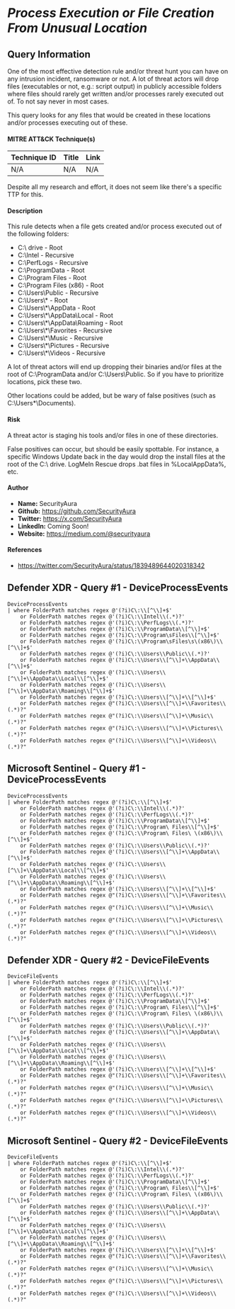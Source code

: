 # *Process Execution or File Creation From Unusual Location*

## Query Information

One of the most effective detection rule and/or threat hunt you can have on any intrusion incident, ransomware or not. A lot of threat actors will drop files (executables or not, e.g.: script output) in publicly accessible folders where files should rarely get written and/or processes rarely executed out of. To not say never in most cases.

This query looks for any files that would be created in these locations and/or processes executing out of these.

#### MITRE ATT&CK Technique(s)

| Technique ID | Title    | Link    |
| ---  | --- | --- |
| N/A | N/A | N/A |

Despite all my research and effort, it does not seem like there's a specific TTP for this.

#### Description

This rule detects when a file gets created and/or process executed out of the following folders:

- C:\ drive - Root
- C:\Intel - Recursive
- C:\PerfLogs - Recursive
- C:\ProgramData - Root
- C:\Program Files - Root
- C:\Program Files (x86) - Root
- C:\Users\Public - Recursive
- C:\Users\\* - Root
- C:\Users\\*\AppData - Root
- C:\Users\\*\AppData\Local - Root
- C:\Users\\*\AppData\Roaming - Root
- C:\Users\\*\Favorites - Recursive
- C:\Users\\*\Music - Recursive
- C:\Users\\*\Pictures - Recursive
- C:\Users\\*\Videos - Recursive

A lot of threat actors will end up dropping their binaries and/or files at the root of C:\ProgramData and/or C:\Users\Public. So if you have to prioritize locations, pick these two.

Other locations could be added, but be wary of false positives (such as C:\Users\*\Documents).

#### Risk

A threat actor is staging his tools and/or files in one of these directories.

False positives can occur, but should be easily spottable. For instance, a specific Windows Update back in the day would drop the install files at the root of the C:\ drive. LogMeIn Rescue drops .bat files in %LocalAppData%, etc.

#### Author <Optional>
- **Name:** SecurityAura
- **Github:** https://github.com/SecurityAura
- **Twitter:** https://x.com/SecurityAura
- **LinkedIn:** Coming Soon!
- **Website:** https://medium.com/@securityaura

#### References
- https://twitter.com/SecurityAura/status/1839489644020318342

## Defender XDR - Query #1 - DeviceProcessEvents
```KQL
DeviceProcessEvents
| where FolderPath matches regex @'(?i)C\:\\[^\\]+$'
    or FolderPath matches regex @'(?i)C\:\\Intel\\(.*)?'
    or FolderPath matches regex @'(?i)C\:\\PerfLogs\\(.*)?'
    or FolderPath matches regex @'(?i)C\:\\ProgramData\\[^\\]+$' 
    or FolderPath matches regex @'(?i)C\:\\Program\sFiles\\[^\\]+$' 
    or FolderPath matches regex @'(?i)C\:\\Program\sFiles\s\(x86\)\\[^\\]+$' 
    or FolderPath matches regex @'(?i)C\:\\Users\\Public\\(.*)?' 
    or FolderPath matches regex @'(?i)C\:\\Users\\[^\\]+\\AppData\\[^\\]+$'
    or FolderPath matches regex @'(?i)C\:\\Users\\[^\\]+\\AppData\\Local\\[^\\]+$' 
    or FolderPath matches regex @'(?i)C\:\\Users\\[^\\]+\\AppData\\Roaming\\[^\\]+$'
    or FolderPath matches regex @'(?i)C\:\\Users\\[^\\]+\\[^\\]+$'
    or FolderPath matches regex @"(?i)C\:\\Users\\[^\\]+\\Favorites\\(.*)?"
    or FolderPath matches regex @"(?i)C\:\\Users\\[^\\]+\\Music\\(.*)?"
    or FolderPath matches regex @"(?i)C\:\\Users\\[^\\]+\\Pictures\\(.*)?"
    or FolderPath matches regex @"(?i)C\:\\Users\\[^\\]+\\Videos\\(.*)?"
```
## Microsoft Sentinel - Query #1 - DeviceProcessEvents
```KQL
DeviceProcessEvents
| where FolderPath matches regex @'(?i)C\:\\[^\\]+$'
    or FolderPath matches regex @'(?i)C\:\\Intel\\(.*)?'
    or FolderPath matches regex @'(?i)C\:\\PerfLogs\\(.*)?'
    or FolderPath matches regex @'(?i)C\:\\ProgramData\\[^\\]+$' 
    or FolderPath matches regex @'(?i)C\:\\Program\ Files\\[^\\]+$' 
    or FolderPath matches regex @'(?i)C\:\\Program\ Files\ \(x86\)\\[^\\]+$' 
    or FolderPath matches regex @'(?i)C\:\\Users\\Public\\(.*)?' 
    or FolderPath matches regex @'(?i)C\:\\Users\\[^\\]+\\AppData\\[^\\]+$'
    or FolderPath matches regex @'(?i)C\:\\Users\\[^\\]+\\AppData\\Local\\[^\\]+$' 
    or FolderPath matches regex @'(?i)C\:\\Users\\[^\\]+\\AppData\\Roaming\\[^\\]+$'
    or FolderPath matches regex @'(?i)C\:\\Users\\[^\\]+\\[^\\]+$'
    or FolderPath matches regex @"(?i)C\:\\Users\\[^\\]+\\Favorites\\(.*)?"
    or FolderPath matches regex @"(?i)C\:\\Users\\[^\\]+\\Music\\(.*)?"
    or FolderPath matches regex @"(?i)C\:\\Users\\[^\\]+\\Pictures\\(.*)?"
    or FolderPath matches regex @"(?i)C\:\\Users\\[^\\]+\\Videos\\(.*)?"
```
## Defender XDR - Query #2 - DeviceFileEvents
```KQL
DeviceFileEvents
| where FolderPath matches regex @'(?i)C\:\\[^\\]+$'
    or FolderPath matches regex @'(?i)C\:\\Intel\\(.*)?'
    or FolderPath matches regex @'(?i)C\:\\PerfLogs\\(.*)?'
    or FolderPath matches regex @'(?i)C\:\\ProgramData\\[^\\]+$' 
    or FolderPath matches regex @'(?i)C\:\\Program\ Files\\[^\\]+$' 
    or FolderPath matches regex @'(?i)C\:\\Program\ Files\ \(x86\)\\[^\\]+$' 
    or FolderPath matches regex @'(?i)C\:\\Users\\Public\\(.*)?' 
    or FolderPath matches regex @'(?i)C\:\\Users\\[^\\]+\\AppData\\[^\\]+$'
    or FolderPath matches regex @'(?i)C\:\\Users\\[^\\]+\\AppData\\Local\\[^\\]+$' 
    or FolderPath matches regex @'(?i)C\:\\Users\\[^\\]+\\AppData\\Roaming\\[^\\]+$'
    or FolderPath matches regex @'(?i)C\:\\Users\\[^\\]+\\[^\\]+$'
    or FolderPath matches regex @"(?i)C\:\\Users\\[^\\]+\\Favorites\\(.*)?"
    or FolderPath matches regex @"(?i)C\:\\Users\\[^\\]+\\Music\\(.*)?"
    or FolderPath matches regex @"(?i)C\:\\Users\\[^\\]+\\Pictures\\(.*)?"
    or FolderPath matches regex @"(?i)C\:\\Users\\[^\\]+\\Videos\\(.*)?"
```
## Microsoft Sentinel - Query #2 - DeviceFileEvents
```KQL
DeviceFileEvents
| where FolderPath matches regex @'(?i)C\:\\[^\\]+$'
    or FolderPath matches regex @'(?i)C\:\\Intel\\(.*)?'
    or FolderPath matches regex @'(?i)C\:\\PerfLogs\\(.*)?'
    or FolderPath matches regex @'(?i)C\:\\ProgramData\\[^\\]+$' 
    or FolderPath matches regex @'(?i)C\:\\Program\ Files\\[^\\]+$' 
    or FolderPath matches regex @'(?i)C\:\\Program\ Files\ \(x86\)\\[^\\]+$' 
    or FolderPath matches regex @'(?i)C\:\\Users\\Public\\(.*)?' 
    or FolderPath matches regex @'(?i)C\:\\Users\\[^\\]+\\AppData\\[^\\]+$'
    or FolderPath matches regex @'(?i)C\:\\Users\\[^\\]+\\AppData\\Local\\[^\\]+$' 
    or FolderPath matches regex @'(?i)C\:\\Users\\[^\\]+\\AppData\\Roaming\\[^\\]+$'
    or FolderPath matches regex @'(?i)C\:\\Users\\[^\\]+\\[^\\]+$'
    or FolderPath matches regex @"(?i)C\:\\Users\\[^\\]+\\Favorites\\(.*)?"
    or FolderPath matches regex @"(?i)C\:\\Users\\[^\\]+\\Music\\(.*)?"
    or FolderPath matches regex @"(?i)C\:\\Users\\[^\\]+\\Pictures\\(.*)?"
    or FolderPath matches regex @"(?i)C\:\\Users\\[^\\]+\\Videos\\(.*)?"
```
